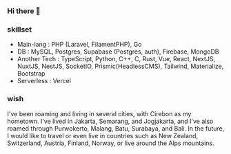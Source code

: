 ### Hi there 👋

### skillset

- Main-lang : PHP (Laravel, FilamentPHP), Go
- DB : MySQL, Postgres, Supabase (Postgres, auth), Firebase, MongoDB
- Another Tech : TypeScript, Python, C++, C, Rust, Vue, React, NextJS, NuxtJS, NestJS, SocketIO, Prismic(HeadlessCMS), Tailwind, Materialize, Bootstrap
- Serverless : Vercel

### wish

I've been roaming and living in several cities, with Cirebon as my hometown. I've lived in Jakarta, Semarang, and Jogjakarta, and I've also roamed through Purwokerto, Malang, Batu, Surabaya, and Bali. In the future, I would like to travel or even live in countries such as New Zealand, Switzerland, Austria, Finland, Norway, or live around the Alps mountains.

<!--
**Lukmanern/Lukmanern** is a ✨ _special_ ✨ repository because its `README.md` (this file) appears on your GitHub profile.

Here are some ideas to get you started:

- 🔭 I’m currently working on ...
- 🌱 I’m currently learning ...
- 👯 I’m looking to collaborate on ...
- 🤔 I’m looking for help with ...
- 💬 Ask me about ...
- 📫 How to reach me: ...
- 😄 Pronouns: ...
- ⚡ Fun fact: ...
-->
